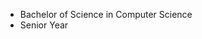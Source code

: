 - Bachelor of Science in Computer Science
- Senior Year

<!---
AK-3874/AK-3874 is a ✨ special ✨ repository because its `README.md` (this file) appears on your GitHub profile.
You can click the Preview link to take a look at your changes.
--->

